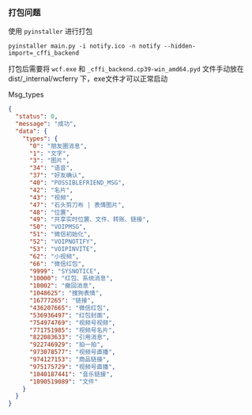 ### 打包问题

使用 `pyinstaller` 进行打包

```shell
pyinstaller main.py -i notify.ico -n notify --hidden-import=_cffi_backend
```

打包后需要将 `wcf.exe` 和 `_cffi_backend.cp39-win_amd64.pyd` 文件手动放在 dist/_internal/wcferry 下，exe文件才可以正常启动

Msg_types

```json
{
  "status": 0,
  "message": "成功",
  "data": {
    "types": {
      "0": "朋友圈消息",
      "1": "文字",
      "3": "图片",
      "34": "语音",
      "37": "好友确认",
      "40": "POSSIBLEFRIEND_MSG",
      "42": "名片",
      "43": "视频",
      "47": "石头剪刀布 | 表情图片",
      "48": "位置",
      "49": "共享实时位置、文件、转账、链接",
      "50": "VOIPMSG",
      "51": "微信初始化",
      "52": "VOIPNOTIFY",
      "53": "VOIPINVITE",
      "62": "小视频",
      "66": "微信红包",
      "9999": "SYSNOTICE",
      "10000": "红包、系统消息",
      "10002": "撤回消息",
      "1048625": "搜狗表情",
      "16777265": "链接",
      "436207665": "微信红包",
      "536936497": "红包封面",
      "754974769": "视频号视频",
      "771751985": "视频号名片",
      "822083633": "引用消息",
      "922746929": "拍一拍",
      "973078577": "视频号直播",
      "974127153": "商品链接",
      "975175729": "视频号直播",
      "1040187441": "音乐链接",
      "1090519089": "文件"
    }
  }
}
```